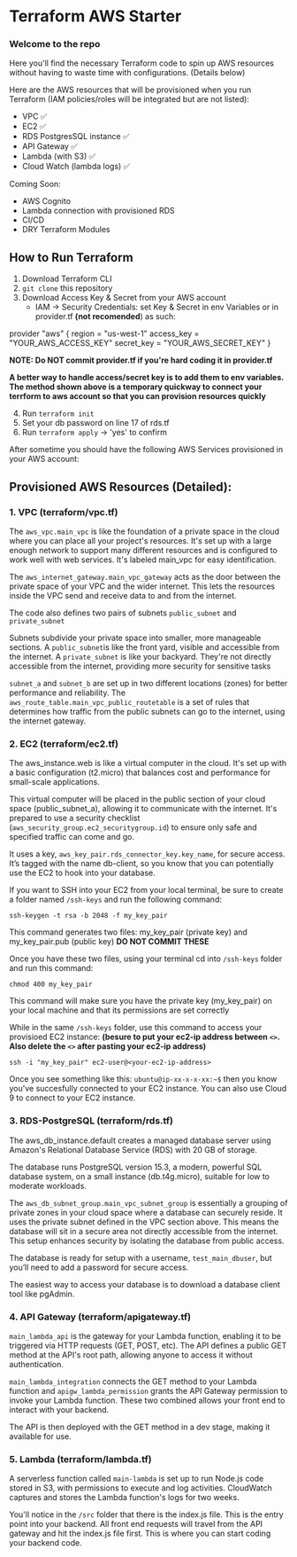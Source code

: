 # Terraform AWS Starter

### Welcome to the repo

Here you'll find the necessary Terraform code to spin up AWS resources without having to waste time with configurations. (Details below)

Here are the AWS resources that will be provisioned when you run Terraform (IAM policies/roles will be integrated but are not listed):

- VPC ✅
- EC2 ✅
- RDS PostgresSQL instance ✅
- API Gateway ✅
- Lambda (with S3) ✅
- Cloud Watch (lambda logs) ✅

Coming Soon:
- AWS Cognito
- Lambda connection with provisioned RDS 
- CI/CD
- DRY Terraform Modules 


## How to Run Terraform
1. Download Terraform CLI
2. `git clone` this repository
3. Download Access Key & Secret from your AWS account
    - IAM -> Security Credentials: set Key & Secret in env Variables or in provider.tf **(not recomended**) as such:  

provider "aws" {
  region     = "us-west-1"
  access_key = "YOUR_AWS_ACCESS_KEY"
  secret_key = "YOUR_AWS_SECRET_KEY"
}  

**NOTE: Do NOT commit provider.tf if you're hard coding it in provider.tf**

**A better way to handle access/secret key is to add them to env variables. The method shown above is a temporary quickway to connect your terrform to aws account so that you can provision resources quickly**

4. Run `terraform init` 
5. Set your db password on line 17 of rds.tf 
6. Run `terraform apply` -> 'yes' to confirm

After sometime you should have the following AWS Services provisioned in your AWS account:


## Provisioned AWS Resources (Detailed):

### 1. VPC (terraform/vpc.tf)
The `aws_vpc.main_vpc` is like the foundation of a private space in the cloud where you can place all your project's resources. It's set up with a large enough network to support many different resources and is configured to work well with web services. It's labeled main_vpc for easy identification.

The `aws_internet_gateway.main_vpc_gateway` acts as the door between the private space of your VPC and the wider internet. This lets the resources inside the VPC send and receive data to and from the internet.

The code also defines two pairs of subnets `public_subnet` and `private_subnet`

Subnets subdivide your private space into smaller, more manageable sections. A `public_subnet`is like the front yard, visible and accessible from the internet. A `private_subnet` is like your backyard. They're not directly accessible from the internet, providing more security for sensitive tasks
 
`subnet_a` and `subnet_b` are  set up in two different locations (zones) for better performance and reliability. The `aws_route_table.main_vpc_public_routetable` is a set of rules that determines how traffic from the public subnets can go to the internet, using the internet gateway.

### 2. EC2 (terraform/ec2.tf)
The aws_instance.web is like a virtual computer in the cloud. It's set up with a basic configuration (t2.micro) that balances cost and performance for small-scale applications.

This virtual computer will be placed in the public section of your cloud space (public_subnet_a), allowing it to communicate with the internet. It's prepared to use a security checklist (`aws_security_group.ec2_securitygroup.id`) to ensure only safe and specified traffic can come and go.

It uses a key, `aws_key_pair.rds_connector_key.key_name`, for secure access. It’s tagged with the name db-client, so you know that you can potentially use the EC2 to hook into your database.

If you want to SSH into your EC2 from your local terminal, be sure to create a folder named `/ssh-keys` and run the following command:

`ssh-keygen -t rsa -b 2048 -f my_key_pair`

This command generates two files: my_key_pair (private key) and my_key_pair.pub (public key) **DO NOT COMMIT THESE**


Once you have these two files, using your terminal cd into `/ssh-keys` folder and run this command:

`chmod 400 my_key_pair` 

This command will make sure you have the private key (my_key_pair) on your local machine and that its permissions are set correctly

While in the same `/ssh-keys` folder, use this command to access your provisioed EC2 instance: **(besure to put your ec2-ip address between `<>`. Also delete the `<>` after pasting your ec2-ip address)**

`ssh -i "my_key_pair" ec2-user@<your-ec2-ip-address>`

Once you see something like this: `ubuntu@ip-xx-x-x-xx:~$` then you know you've succesfully connected to your EC2 instance. You can also use Cloud 9 to connect to your EC2 instance.

### 3. RDS-PostgreSQL (terraform/rds.tf)

The aws_db_instance.default creates a managed database server using Amazon's Relational Database Service (RDS) with 20 GB of storage.

The database runs PostgreSQL version 15.3, a modern, powerful SQL database system, on a small instance (db.t4g.micro), suitable for low to moderate workloads.

The `aws_db_subnet_group.main_vpc_subnet_group` is essentially a grouping of private zones in your cloud space where a database can securely reside. It uses the private subnet defined in the VPC section above. This means the database will sit in a secure area not directly accessible from the internet. This setup enhances security by isolating the database from public access.

The database is ready for setup with a username, `test_main_dbuser`, but you’ll need to add a password for secure access. 

The easiest way to access your database is to download a database client tool like pgAdmin. 

### 4. API Gateway (terraform/apigateway.tf)

`main_lambda_api` is the gateway for your Lambda function, enabling it to be triggered via HTTP requests (GET, POST, etc). The API defines a public GET method at the API's root path, allowing anyone to access it without authentication.

`main_lambda_integration` connects the GET method to your Lambda function and `apigw_lambda_permission` grants the API Gateway permission to invoke your Lambda function. These two combined allows your front end to interact with your backend.

The API is then deployed with the GET method in a dev stage, making it available for use.

### 5. Lambda (terraform/lambda.tf)

A serverless function called `main-lambda` is set up to run Node.js code stored in S3, with permissions to execute and log activities. CloudWatch captures and stores the Lambda function's logs for two weeks.

You'll notice in the `/src` folder that there is the index.js file. This is the entry point into your backend. All front end requests will travel from the API gateway and hit the index.js file first. This is where you can start coding your backend code. 
